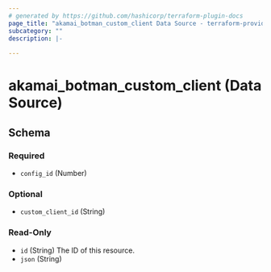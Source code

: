 ```yaml
---
# generated by https://github.com/hashicorp/terraform-plugin-docs
page_title: "akamai_botman_custom_client Data Source - terraform-provider-akamai"
subcategory: ""
description: |-
  
---
```


# akamai_botman_custom_client (Data Source)





<!-- schema generated by tfplugindocs -->
## Schema

### Required

- `config_id` (Number)

### Optional

- `custom_client_id` (String)

### Read-Only

- `id` (String) The ID of this resource.
- `json` (String)
